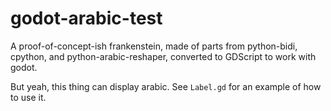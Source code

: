 # godot-arabic-test

A proof-of-concept-ish frankenstein, made of parts from python-bidi, cpython,
and python-arabic-reshaper, converted to GDScript to work with godot.

But yeah, this thing can display arabic. See `Label.gd` for an example of how to use it.
